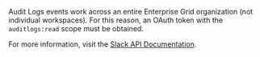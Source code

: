 Audit Logs events work across an entire Enterprise Grid organization (not individual workspaces). For this reason, an OAuth token with the `auditlogs:read` scope must be obtained.

For more information, visit the [Slack API Documentation](https://api.slack.com/admins/audit-logs#how_to_call).
